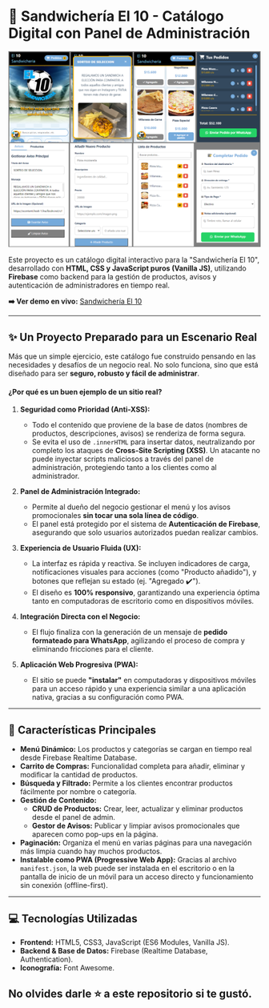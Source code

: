 # 🍔 Sandwichería El 10 - Catálogo Digital con Panel de Administración

![Sandwichería El 10](Demo.png)

Este proyecto es un catálogo digital interactivo para la "Sandwichería El 10", desarrollado con **HTML, CSS y JavaScript puros (Vanilla JS)**, utilizando **Firebase** como backend para la gestión de productos, avisos y autenticación de administradores en tiempo real.

**➡️ Ver demo en vivo:** [Sandwichería El 10](https://sandwicheriael10.vercel.app/)

---

## ✨ Un Proyecto Preparado para un Escenario Real

Más que un simple ejercicio, este catálogo fue construido pensando en las necesidades y desafíos de un negocio real. No solo funciona, sino que está diseñado para ser **seguro, robusto y fácil de administrar**.

#### ¿Por qué es un buen ejemplo de un sitio real?

1.  **Seguridad como Prioridad (Anti-XSS):**
    * Todo el contenido que proviene de la base de datos (nombres de productos, descripciones, avisos) se renderiza de forma segura.
    * Se evita el uso de `.innerHTML` para insertar datos, neutralizando por completo los ataques de **Cross-Site Scripting (XSS)**. Un atacante no puede inyectar scripts maliciosos a través del panel de administración, protegiendo tanto a los clientes como al administrador.

2.  **Panel de Administración Integrado:**
    * Permite al dueño del negocio gestionar el menú y los avisos promocionales **sin tocar una sola línea de código**.
    * El panel está protegido por el sistema de **Autenticación de Firebase**, asegurando que solo usuarios autorizados puedan realizar cambios.

3.  **Experiencia de Usuario Fluida (UX):**
    * La interfaz es rápida y reactiva. Se incluyen indicadores de carga, notificaciones visuales para acciones (como "Producto añadido"), y botones que reflejan su estado (ej. "Agregado ✔️").
    * El diseño es **100% responsivo**, garantizando una experiencia óptima tanto en computadoras de escritorio como en dispositivos móviles.

4.  **Integración Directa con el Negocio:**
    * El flujo finaliza con la generación de un mensaje de **pedido formateado para WhatsApp**, agilizando el proceso de compra y eliminando fricciones para el cliente.

5.  **Aplicación Web Progresiva (PWA):**
    * El sitio se puede **"instalar"** en computadoras y dispositivos móviles para un acceso rápido y una experiencia similar a una aplicación nativa, gracias a su configuración como PWA.

---

## 🚀 Características Principales

* **Menú Dinámico:** Los productos y categorías se cargan en tiempo real desde Firebase Realtime Database.
* **Carrito de Compras:** Funcionalidad completa para añadir, eliminar y modificar la cantidad de productos.
* **Búsqueda y Filtrado:** Permite a los clientes encontrar productos fácilmente por nombre o categoría.
* **Gestión de Contenido:**
    * **CRUD de Productos:** Crear, leer, actualizar y eliminar productos desde el panel de admin.
    * **Gestor de Avisos:** Publicar y limpiar avisos promocionales que aparecen como pop-ups en la página.
* **Paginación:** Organiza el menú en varias páginas para una navegación más limpia cuando hay muchos productos.
* **Instalable como PWA (Progressive Web App):** Gracias al archivo `manifest.json`, la web puede ser instalada en el escritorio o en la pantalla de inicio de un móvil para un acceso directo y funcionamiento sin conexión (offline-first).

---

## 💻 Tecnologías Utilizadas

* **Frontend:** HTML5, CSS3, JavaScript (ES6 Modules, Vanilla JS).
* **Backend & Base de Datos:** Firebase (Realtime Database, Authentication).
* **Iconografía:** Font Awesome.

## No olvides darle ⭐ a este repositorio si te gustó.
